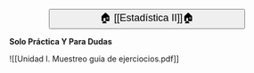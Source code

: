 <button style="width:70%;  margin-left:14%"><p style="font-size:18px; margin: 0 10; "> 🏠 [[Estadística II]]🏠 </p> </button>

**Solo Práctica Y Para Dudas**



![[Unidad I. Muestreo guia de ejerciocios.pdf]]